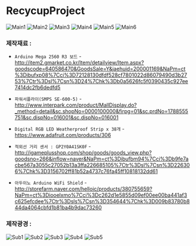 # RecycupProject
![Main1](php/img/RP1.PNG)
![Main2](php/img/RP2.PNG)
![Main3](php/img/RP3.PNG)
![Main4](php/img/RP4.PNG)
![Main5](php/img/RP5.PNG)
![Main6](php/img/RP6.PNG)

### 제작재료 :

- `Arduino Mega 2560 R3 보드` - http://item2.gmarket.co.kr/Item/detailview/Item.aspx?goodscode=640586470&GoodsSale=Y&jaehuid=200001169&NaPm=ct%3Dibufxp08%7Cci%3D72128130dfdf528cf7801022d86079490d3b2753%7Ctr%3Dsl%7Csn%3D24%7Chk%3Db0a5626fc5f0390435c927ee7414dc2fb6dedfd5

- `파워서플라이(SMPS SE-600-5)` - http://www.interpark.com/product/MallDisplay.do?_method=detail&sc.shopNo=0000100000&firpg=01&sc.prdNo=1788555751&sc.dispNo=016001&sc.dispNo=016001

- `Digital RGB LED Weatherproof Strip x 38개` - https://www.adafruit.com/products/306

- `적외선 거리 센서 : GP2Y0A41SK0F` - http://igameplusshop.com/shop/goods/goods_view.php?goodsno=266&inflow=naver&NaPm=ct%3Dibufbm94%7Cci%3Db9fe7acbe567a3055c27052b13a3ffa226685105%7Ctr%3Dsl%7Csn%3D226306%7Chk%3D3156702ff81b52a4737c76fa45ff10818132dd61

- `아두이노 Arduino WiFi Shield` - http://storefarm.naver.com/helloic/products/380755659?NaPm=ct%3Diooelxmo%7Cci%3Dc262d1e5855d09ef00ee00ba441af3c625efcdee%7Ctr%3Dsls%7Csn%3D354644%7Chk%3D009b83780b844da4064cbfd1b81ba4b9dac73260

### 제작광경 :
![Sub1](php/img/DT1.PNG)
![Sub2](php/img/DT2.jpg)
![Sub3](php/img/DT3.PNG)
![Sub4](php/img/DT4.PNG)
![Sub5](php/img/DT5.PNG)
